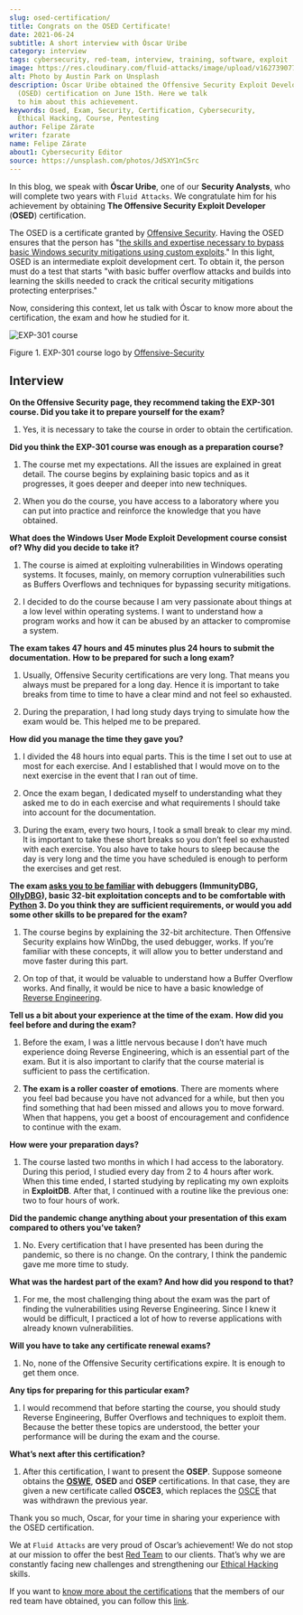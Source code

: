 ```yaml
---
slug: osed-certification/
title: Congrats on the OSED Certificate!
date: 2021-06-24
subtitle: A short interview with Óscar Uribe
category: interview
tags: cybersecurity, red-team, interview, training, software, exploit
image: https://res.cloudinary.com/fluid-attacks/image/upload/v1627390773/blog/osed-certification/cover-osed-certification_hspd3l.webp
alt: Photo by Austin Park on Unsplash
description: Óscar Uribe obtained the Offensive Security Exploit Developer
  (OSED) certification on June 15th. Here we talk
  to him about this achievement.
keywords: Osed, Exam, Security, Certification, Cybersecurity,
  Ethical Hacking, Course, Pentesting
author: Felipe Zárate
writer: fzarate
name: Felipe Zárate
about1: Cybersecurity Editor
source: https://unsplash.com/photos/JdSXY1nC5rc
---
```


In this blog, we speak with **Óscar Uribe**, one of our **Security
Analysts**, who will complete two years with `Fluid Attacks`. We
congratulate him for his achievement by obtaining **The Offensive
Security Exploit Developer** (**OSED**) certification.

The OSED is a certificate granted by [Offensive
Security](https://www.offensive-security.com/why-offsec/). Having the
OSED ensures that the person has "[the skills and expertise necessary to
bypass basic Windows security mitigations using custom
exploits](https://www.offensive-security.com/exp301-osed/)." In this
light, OSED is an intermediate exploit development cert. To obtain it,
the person must do a test that starts "with basic buffer overflow
attacks and builds into learning the skills needed to crack the critical
security mitigations protecting enterprises."

Now, considering this context, let us talk with Óscar to know more about
the certification, the exam and how he studied for it.

<div class="imgblock">

![EXP-301 course](https://res.cloudinary.com/fluid-attacks/image/upload/v1624543102/blog/osed-certification/figure1_su5avh.webp)

<div class="title">

Figure 1. EXP-301 course logo
by [Offensive-Security](https://cutt.ly/ImqcfmF)

</div>

</div>

## Interview

<div class="blog-questions">

**On the Offensive Security page, they recommend taking the EXP-301
course. Did you take it to prepare yourself for the exam?**

1. Yes, it is necessary to take the course in order to obtain the
    certification.

**Did you think the EXP-301 course was enough as a preparation course?**

1. The course met my expectations. All the issues are explained in
    great detail. The course begins by explaining basic topics and as it
    progresses, it goes deeper and deeper into new techniques.

2. When you do the course, you have access to a laboratory where you
    can put into practice and reinforce the knowledge that you have
    obtained.

**What does the Windows User Mode Exploit Development course consist of?
Why did you decide to take it?**

1. The course is aimed at exploiting vulnerabilities in Windows
    operating systems. It focuses, mainly, on memory corruption
    vulnerabilities such as Buffers Overflows and techniques for
    bypassing security mitigations.

2. I decided to do the course because I am very passionate about things
    at a low level within operating systems. I want to understand how a
    program works and how it can be abused by an attacker to compromise
    a system.

**The exam takes 47 hours and 45 minutes plus 24 hours to submit the
documentation.**
**How to be prepared for such a long exam?**

1. Usually, Offensive Security certifications are very long. That means
    you always must be prepared for a long day. Hence it is important to
    take breaks from time to time to have a clear mind and not feel so
    exhausted.

2. During the preparation, I had long study days trying to simulate how
    the exam would be. This helped me to be prepared.

**How did you manage the time they gave you?**

1. I divided the 48 hours into equal parts. This is the time I set out
    to use at most for each exercise. And I established that I would
    move on to the next exercise in the event that I ran out of time.

2. Once the exam began, I dedicated myself to understanding what they
    asked me to do in each exercise and what requirements I should take
    into account for the documentation.

3. During the exam, every two hours, I took a small break to clear my
    mind. It is important to take these short breaks so you don’t feel
    so exhausted with each exercise. You also have to take hours to
    sleep because the day is very long and the time you have scheduled
    is enough to perform the exercises and get rest.

**The exam [asks you to be
familiar](https://www.offensive-security.com/exp301-osed/) with
debuggers (ImmunityDBG, [OllyDBG](../../reversing-mortals/)), basic
32-bit exploitation concepts and to be comfortable with
[Python](../../road-to-functional-python/) 3. Do you think they are
sufficient requirements, or would you add some other skills to be
prepared for the exam?**

1. The course begins by explaining the 32-bit architecture. Then
    Offensive Security explains how WinDbg, the used debugger, works. If
    you’re familiar with these concepts, it will allow you to better
    understand and move faster during this part.

2. On top of that, it would be valuable to understand how a Buffer
    Overflow works. And finally, it would be nice to have a basic
    knowledge of [Reverse Engineering](../reverse-engineering/).

**Tell us a bit about your experience at the time of the exam.**
**How did you feel before and during the exam?**

1. Before the exam, I was a little nervous because I don’t have much
    experience doing Reverse Engineering, which is an essential part of
    the exam. But it is also important to clarify that the course
    material is sufficient to pass the certification.

2. **The exam is a roller coaster of emotions**. There are moments
    where you feel bad because you have not advanced for a while, but
    then you find something that had been missed and allows you to move
    forward. When that happens, you get a boost of encouragement and
    confidence to continue with the exam.

**How were your preparation days?**

1. The course lasted two months in which I had access to the
    laboratory. During this period, I studied every day from 2 to 4
    hours after work. When this time ended, I started studying by
    replicating my own exploits in **ExploitDB**. After that, I
    continued with a routine like the previous one: two to four hours of
    work.

**Did the pandemic change anything about your presentation of this exam
compared to others you’ve taken?**

1. No. Every certification that I have presented has been during the
    pandemic, so there is no change. On the contrary, I think the
    pandemic gave me more time to study.

**What was the hardest part of the exam? And how did you respond to
that?**

1. For me, the most challenging thing about the exam was the part of
    finding the vulnerabilities using Reverse Engineering. Since I knew
    it would be difficult, I practiced a lot of how to reverse
    applications with already known vulnerabilities.

**Will you have to take any certificate renewal exams?**

1. No, none of the Offensive Security certifications expire. It is
    enough to get them once.

**Any tips for preparing for this particular exam?**

1. I would recommend that before starting the course, you should study
    Reverse Engineering, Buffer Overflows and techniques to exploit
    them. Because the better these topics are understood, the better
    your performance will be during the exam and the course.

**What’s next after this certification?**

1. After this certification, I want to present the **OSEP**. Suppose
    someone obtains the **[OSWE](../../about-us/certifications/oswe/)**,
    **OSED** and **OSEP** certifications. In that case, they are given a
    new certificate called **OSCE3**, which replaces the
    [OSCE](../recent-osce/) that was withdrawn the previous year.

</div>

Thank you so much, Oscar, for your time in sharing your experience with
the OSED certification.

We at `Fluid Attacks` are very proud of Oscar’s achievement\! We do not
stop at our mission to offer the best [Red
Team](../../solutions/red-teaming/) to our clients. That’s why we are
constantly facing new challenges and strengthening our [Ethical
Hacking](../../solutions/ethical-hacking/) skills.

If you want to [know more about the
certifications](../certificates-comparison-i/) that the members of our
red team have obtained, you can follow this
[link](../../about-us/certifications/).
